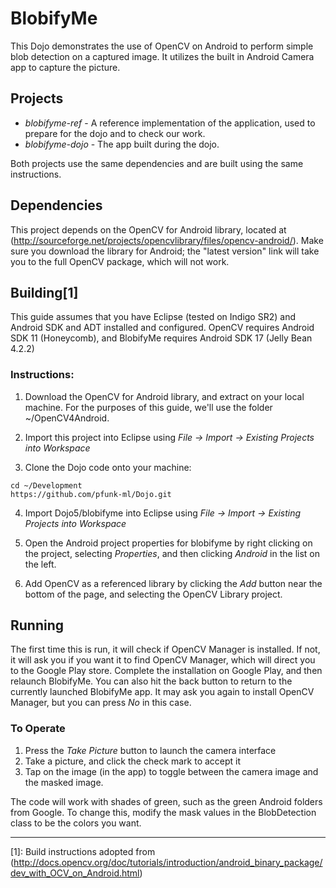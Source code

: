 BlobifyMe
==========

This Dojo demonstrates the use of OpenCV on Android to perform simple blob detection on a captured image.  It utilizes the built in Android Camera app to capture the picture.

## Projects
* *blobifyme-ref* - A reference implementation of the application, used to prepare for the dojo and to check our work.
* *blobifyme-dojo* - The app built during the dojo.

Both projects use the same dependencies and are built using the same instructions.

## Dependencies

This project depends on the OpenCV for Android library, located at (http://sourceforge.net/projects/opencvlibrary/files/opencv-android/).  Make sure you download the library for Android; the "latest version" link will take you to the full OpenCV package, which will not work.

## Building[1]

This guide assumes that you have Eclipse (tested on Indigo SR2) and Android SDK and ADT installed and configured.  OpenCV requires Android SDK 11 (Honeycomb), and BlobifyMe requires Android SDK 17 (Jelly Bean 4.2.2)

### Instructions:

1. Download the OpenCV for Android library, and extract on your local machine.  For the purposes of this guide, we'll use the folder ~/OpenCV4Android.

2. Import this project into Eclipse using *File -> Import -> Existing Projects into Workspace*

3. Clone the Dojo code onto your machine:  
```
cd ~/Development
https://github.com/pfunk-ml/Dojo.git
```

4. Import Dojo5/blobifyme into Eclipse using *File -> Import -> Existing Projects into Workspace*

5. Open the Android project properties for blobifyme by right clicking on the project, selecting *Properties*, and then clicking *Android* in the list on the left.

6. Add OpenCV as a referenced library by clicking the *Add* button near the bottom of the page, and selecting the OpenCV Library project.

## Running

The first time this is run, it will check if OpenCV Manager is installed.  If not, it will ask you if you want it to find OpenCV Manager, which will direct you to the Google Play store.  Complete the installation on Google Play, and then relaunch BlobifyMe.  You can also hit the back button to return to the currently launched BlobifyMe app.  It may ask you again to install OpenCV Manager, but you can press *No* in this case.

### To Operate

1. Press the *Take Picture* button to launch the camera interface
2. Take a picture, and click the check mark to accept it
3. Tap on the image (in the app) to toggle between the camera image and the masked image.

The code will work with shades of green, such as the green Android folders from Google.  To change this, modify the mask values in the BlobDetection class to be the colors you want.

***

[1]: Build instructions adopted from (http://docs.opencv.org/doc/tutorials/introduction/android_binary_package/dev_with_OCV_on_Android.html)

